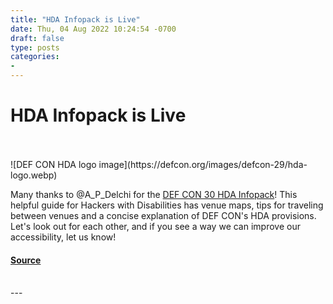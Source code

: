 ```yaml
---
title: "HDA Infopack is Live"
date: Thu, 04 Aug 2022 10:24:54 -0700
draft: false
type: posts
categories: 
- 
---
```

# HDA Infopack is Live

<br/>

<br/>
![DEF CON HDA logo image](https://defcon.org/images/defcon-29/hda-logo.webp)  

Many thanks to @A\_P\_Delchi for the [DEF CON 30 HDA Infopack](https://forum.defcon.org/node/242953)! This helpful guide for Hackers with Disabilities has venue maps, tips for traveling between venues and a concise explanation of DEF CON's HDA provisions. Let's look out for each other, and if you see a way we can improve our accessibility, let us know!

#### [Source](https://forum.defcon.org/node/242953)

<br/>
---
